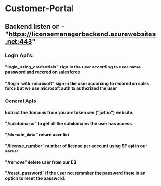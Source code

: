 # Customer-Portal
## Backend listen on - "https://licensemanagerbackend.azurewebsites.net:443"
### Login Api's: 
#### "login_using_credentials" sign in the user according to user name password and recored on salesforce 
#### "/login_with_microsoft" sign in the user according to recored on sales force but we use microsoft auth to authorized the user.
### General Apis
#### Extract the domains from you are token see ("jwt.io") website.
#### "/subdomains" to get all the subdomains the user has access.
#### "/domain_data" return user list 
#### "/license_number" number of license per account using SF api in our server.
#### "/remove" delete user from our DB
####  "/reset_password" if the user not remmber the password there is an option to reset the password.
